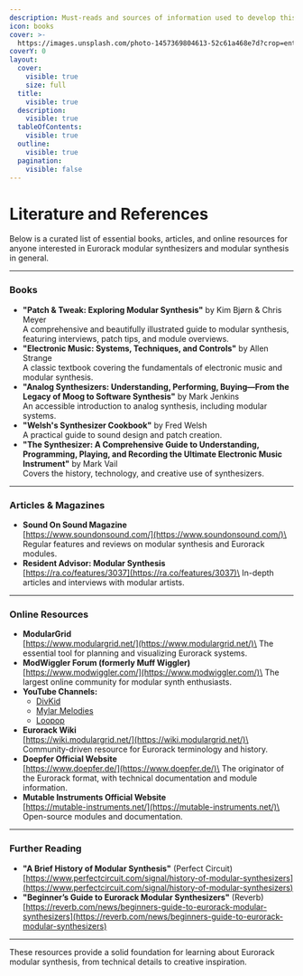 ```yaml
---
description: Must-reads and sources of information used to develop this website.
icon: books
cover: >-
  https://images.unsplash.com/photo-1457369804613-52c61a468e7d?crop=entropy&cs=srgb&fm=jpg&ixid=M3wxOTcwMjR8MHwxfHNlYXJjaHwyfHxsaXRlcmF0dXJlfGVufDB8fHx8MTc0MzI1NjMzM3ww&ixlib=rb-4.0.3&q=85
coverY: 0
layout:
  cover:
    visible: true
    size: full
  title:
    visible: true
  description:
    visible: true
  tableOfContents:
    visible: true
  outline:
    visible: true
  pagination:
    visible: false
---
```


# Literature and References

Below is a curated list of essential books, articles, and online resources for anyone interested in Eurorack modular synthesizers and modular synthesis in general.

***

### Books

* **"Patch & Tweak: Exploring Modular Synthesis"** by Kim Bjørn & Chris Meyer\
  A comprehensive and beautifully illustrated guide to modular synthesis, featuring interviews, patch tips, and module overviews.
* **"Electronic Music: Systems, Techniques, and Controls"** by Allen Strange\
  A classic textbook covering the fundamentals of electronic music and modular synthesis.
* **"Analog Synthesizers: Understanding, Performing, Buying—From the Legacy of Moog to Software Synthesis"** by Mark Jenkins\
  An accessible introduction to analog synthesis, including modular systems.
* **"Welsh's Synthesizer Cookbook"** by Fred Welsh\
  A practical guide to sound design and patch creation.
* **"The Synthesizer: A Comprehensive Guide to Understanding, Programming, Playing, and Recording the Ultimate Electronic Music Instrument"** by Mark Vail\
  Covers the history, technology, and creative use of synthesizers.

***

### Articles & Magazines

* **Sound On Sound Magazine**\
  [https://www.soundonsound.com/](https://www.soundonsound.com/)\
  Regular features and reviews on modular synthesis and Eurorack modules.
* **Resident Advisor: Modular Synthesis**\
  [https://ra.co/features/3037](https://ra.co/features/3037)\
  In-depth articles and interviews with modular artists.

***

### Online Resources

* **ModularGrid**\
  [https://www.modulargrid.net/](https://www.modulargrid.net/)\
  The essential tool for planning and visualizing Eurorack systems.
* **ModWiggler Forum (formerly Muff Wiggler)**\
  [https://www.modwiggler.com/](https://www.modwiggler.com/)\
  The largest online community for modular synth enthusiasts.
* **YouTube Channels:**
  * [DivKid](https://www.youtube.com/user/DivKidVideo)
  * [Mylar Melodies](https://www.youtube.com/c/mylarmelodies)
  * [Loopop](https://www.youtube.com/c/loopop)
* **Eurorack Wiki**\
  [https://wiki.modulargrid.net/](https://wiki.modulargrid.net/)\
  Community-driven resource for Eurorack terminology and history.
* **Doepfer Official Website**\
  [https://www.doepfer.de/](https://www.doepfer.de/)\
  The originator of the Eurorack format, with technical documentation and module information.
* **Mutable Instruments Official Website**\
  [https://mutable-instruments.net/](https://mutable-instruments.net/)\
  Open-source modules and documentation.

***

### Further Reading

* **"A Brief History of Modular Synthesis"** (Perfect Circuit)\
  [https://www.perfectcircuit.com/signal/history-of-modular-synthesizers](https://www.perfectcircuit.com/signal/history-of-modular-synthesizers)
* **"Beginner’s Guide to Eurorack Modular Synthesizers"** (Reverb)\
  [https://reverb.com/news/beginners-guide-to-eurorack-modular-synthesizers](https://reverb.com/news/beginners-guide-to-eurorack-modular-synthesizers)

***

These resources provide a solid foundation for learning about Eurorack modular synthesis, from technical details to creative inspiration.


